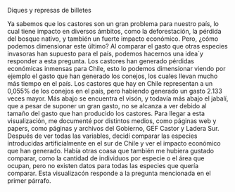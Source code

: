 Diques y represas de billetes

Ya sabemos que los castores son un gran problema para nuestro país, lo cual tiene impacto en diversos ámbitos, como la deforestación, la pérdida del bosque nativo, y también un fuerte impacto económico. Pero, ¿cómo podemos dimensionar este último? Al comparar el gasto que otras especies invasoras han supuesto para el país, podemos hacernos una idea´y responder a esta pregunta.
Los castores han generado pérdidas económicas inmensas para Chile, esto lo podemos dimensionar viendo por ejemplo el gasto que han generado los conejos, los cuales llevan mucho más tiempo en el país. Los castores que hay en Chile representan a un 0,055% de los conejos en el país, pero habiendo generado un gasto 2.133 veces mayor.
Más abajo se encuentra el visón, y todavía más abajo el jabalí, que a pesar de suponer un gran gasto, no se alcanza a ver debido al tamaño del gasto que han producido los castores. 
Para llegar a esta visualización, me documenté por distintos medios, como páginas web y papers, como páginas y archivos del Gobierno, GEF Castor y Ladera Sur.
Después de ver todas las variables, decidí comparar las especies introducidas artificialmente en el sur de Chile y ver el impacto económico que han generado. Había otras coasa que también me hubiera gustado comparar, como la cantidad de individuos por especie o el área que ocupan, pero no existen datos para todas las especies que quería comparar.
Esta visualizacón responde a la pregunta mencionada en el primer párrafo.

